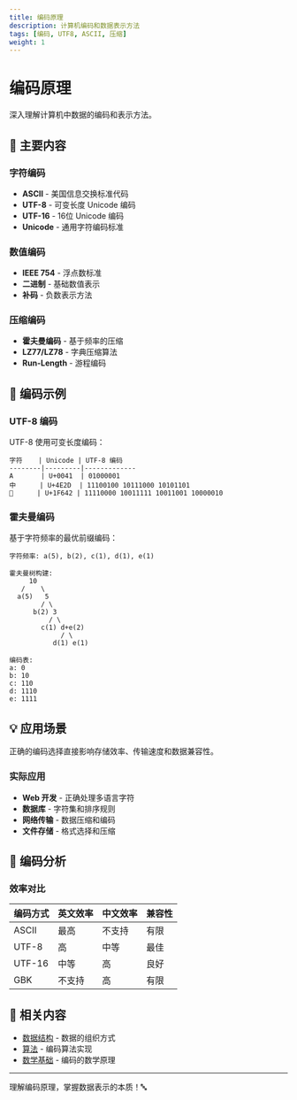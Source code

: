 ```yaml
---
title: 编码原理
description: 计算机编码和数据表示方法
tags: [编码, UTF8, ASCII, 压缩]
weight: 1
---
```


# 编码原理

深入理解计算机中数据的编码和表示方法。

## 📝 主要内容

### 字符编码
- **ASCII** - 美国信息交换标准代码
- **UTF-8** - 可变长度 Unicode 编码
- **UTF-16** - 16位 Unicode 编码
- **Unicode** - 通用字符编码标准

### 数值编码
- **IEEE 754** - 浮点数标准
- **二进制** - 基础数值表示
- **补码** - 负数表示方法

### 压缩编码
- **霍夫曼编码** - 基于频率的压缩
- **LZ77/LZ78** - 字典压缩算法
- **Run-Length** - 游程编码

## 🔢 编码示例

### UTF-8 编码

UTF-8 使用可变长度编码：

```
字符    | Unicode | UTF-8 编码
--------|---------|-------------
A       | U+0041  | 01000001
中      | U+4E2D  | 11100100 10111000 10101101
🙂      | U+1F642 | 11110000 10011111 10011001 10000010
```

### 霍夫曼编码

基于字符频率的最优前缀编码：

```
字符频率: a(5), b(2), c(1), d(1), e(1)

霍夫曼树构建:
     10
   /    \
  a(5)   5
        / \
      b(2) 3
          / \
        c(1) d+e(2)
             / \
           d(1) e(1)

编码表:
a: 0
b: 10  
c: 110
d: 1110
e: 1111
```

## 💡 应用场景

<InfoBox type="info" title="编码的重要性">
正确的编码选择直接影响存储效率、传输速度和数据兼容性。
</InfoBox>

### 实际应用
- **Web 开发** - 正确处理多语言字符
- **数据库** - 字符集和排序规则
- **网络传输** - 数据压缩和编码
- **文件存储** - 格式选择和压缩

## 🧮 编码分析

### 效率对比

| 编码方式 | 英文效率 | 中文效率 | 兼容性 |
|----------|----------|----------|--------|
| ASCII | 最高 | 不支持 | 有限 |
| UTF-8 | 高 | 中等 | 最佳 |
| UTF-16 | 中等 | 高 | 良好 |
| GBK | 不支持 | 高 | 有限 |

## 🔗 相关内容

- [数据结构](/data-structures) - 数据的组织方式
- [算法](/algorithms) - 编码算法实现
- [数学基础](/math) - 编码的数学原理

---

理解编码原理，掌握数据表示的本质！🔤
